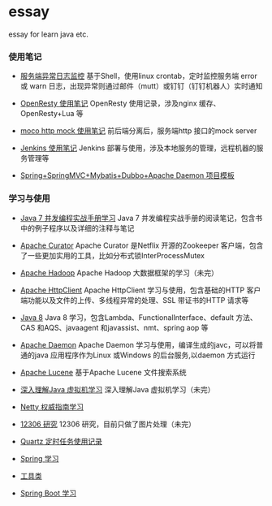 # essay
essay for learn java etc.

### 使用笔记

* [服务端异常日志监控](https://github.com/windfish/essay/tree/master/src/com/demon/alarm/log)
基于Shell，使用linux crontab，定时监控服务端 error 或 warn 日志，出现异常则通过邮件（mutt）或钉钉（钉钉机器人）实时通知

* [OpenResty 使用笔记](https://github.com/windfish/essay/tree/master/note/openresty%2Blua)
OpenResty 使用记录，涉及nginx 缓存、OpenResty+Lua 等

* [moco http mock 使用笔记](https://github.com/windfish/essay/tree/master/httpmock)
前后端分离后，服务端http 接口的mock server

* [Jenkins 使用笔记](https://github.com/windfish/essay/tree/master/jenkins)
Jenkins 部署与使用，涉及本地服务的管理，远程机器的服务管理等

* [Spring+SpringMVC+Mybatis+Dubbo+Apache Daemon 项目模板](https://github.com/windfish/ssm_example)


### 学习与使用

* [Java 7 并发编程实战手册学习](https://github.com/windfish/essay/tree/master/src/com/demon/concurrency)
Java 7 并发编程实战手册的阅读笔记，包含书中的例子程序以及详细的注释与笔记

* [Apache Curator](https://github.com/windfish/essay/tree/master/src/com/demon/distributed/curator)
Apache Curator 是Netflix 开源的Zookeeper 客户端，包含了一些更加实用的工具，比如分布式锁InterProcessMutex

* [Apache Hadoop](https://github.com/windfish/essay/tree/master/src/com/demon/hadoop)
Apache Hadoop 大数据框架的学习（未完）

* [Apache HttpClient](https://github.com/windfish/essay/tree/master/src/com/demon/http/httpclient)
Apache HttpClient 学习与使用，包含基础的HTTP 客户端功能以及文件的上传、多线程异常的处理、SSL 带证书的HTTP 请求等

* [Java 8](https://github.com/windfish/essay/tree/master/src/com/demon/java8)
Java 8 学习，包含Lambda、FunctionalInterface、default 方法、CAS 和AQS、javaagent 和javassist、nmt、spring aop 等

* [Apache Daemon](https://github.com/windfish/essay/tree/master/src/com/demon/jsvc)
Apache Daemon 学习与使用，编译生成的javc，可以将普通的java 应用程序作为Linux 或Windows 的后台服务,以daemon 方式运行

* [Apache Lucene](https://github.com/windfish/java-essay/tree/master/src/com/demon/lucene/book/chapter3)
基于Apache Lucene 文件搜索系统 

* [深入理解Java 虚拟机学习](https://github.com/windfish/essay/tree/master/src/com/demon/jvm)
深入理解Java 虚拟机学习（未完）

* [Netty 权威指南学习](https://github.com/windfish/essay/tree/master/src/com/demon/netty)

* [12306 研究](https://github.com/windfish/essay/tree/master/src/com/demon/kyfw)
12306 研究，目前只做了图片处理（未完）

* [Quartz 定时任务使用记录](https://github.com/windfish/essay/tree/master/src/com/demon/quartz)

* [Spring 学习](https://github.com/windfish/essay/tree/master/src/com/demon/spring)

* [工具类](https://github.com/windfish/essay/tree/master/src/com/demon/util)

* [Spring Boot 学习](https://github.com/windfish/spring-boot-learn)


